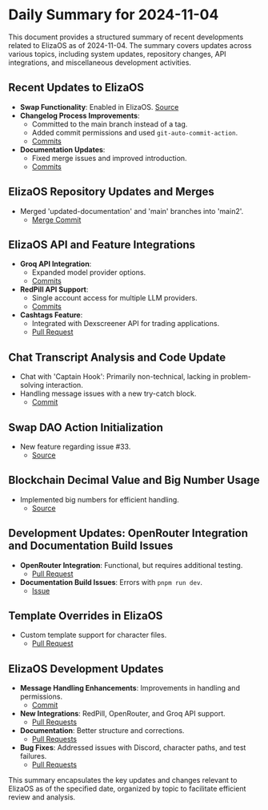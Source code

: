 # Daily Summary for 2024-11-04

This document provides a structured summary of recent developments related to ElizaOS as of 2024-11-04. The summary covers updates across various topics, including system updates, repository changes, API integrations, and miscellaneous development activities.

## Recent Updates to ElizaOS

- **Swap Functionality**: Enabled in ElizaOS. [Source](https://github.com/elizaOS/eliza/pull/197)
- **Changelog Process Improvements**:
  - Committed to the main branch instead of a tag.
  - Added commit permissions and used `git-auto-commit-action`.
  - [Commits](https://github.com/elizaOS/eliza/commit/a46b8133085fae8e1a4a5dc3b50c89bb55b1e1aa)
- **Documentation Updates**:
  - Fixed merge issues and improved introduction.
  - [Commits](https://github.com/elizaOS/eliza/commit/423b2e78db7e1900a86b3dd327b44007d94ca70d)

## ElizaOS Repository Updates and Merges

- Merged 'updated-documentation' and 'main' branches into 'main2'.
  - [Merge Commit](https://github.com/elizaOS/eliza/commit/2d17b3737ff50d905bb9d11a9bd61fbe468290b3)

## ElizaOS API and Feature Integrations

- **Groq API Integration**: 
  - Expanded model provider options.
  - [Commits](https://github.com/elizaOS/eliza/commit/aca0cdde6f5b57419568e92edea0d2031f704b37)
- **RedPill API Support**:
  - Single account access for multiple LLM providers.
  - [Commits](https://github.com/elizaOS/eliza/pull/198)
- **Cashtags Feature**:
  - Integrated with Dexscreener API for trading applications.
  - [Pull Request](https://github.com/elizaOS/eliza/pull/200)

## Chat Transcript Analysis and Code Update

- Chat with 'Captain Hook': Primarily non-technical, lacking in problem-solving interaction.
- Handling message issues with a new try-catch block.
  - [Commit](https://github.com/elizaOS/eliza/commit/0b3438b6a42745d422e755fa3030b516218717a0)

## Swap DAO Action Initialization

- New feature regarding issue #33.
  - [Source](https://github.com/elizaOS/eliza/commit/9b6479a6bff0ec6936621514b22d014f1af24acd)

## Blockchain Decimal Value and Big Number Usage

- Implemented big numbers for efficient handling.
  - [Source](https://github.com/elizaOS/eliza/commit/50f3a4d9bd4b23ced8964cd96d30e0cd41acf4ef)

## Development Updates: OpenRouter Integration and Documentation Build Issues

- **OpenRouter Integration**: Functional, but requires additional testing.
  - [Pull Request](https://github.com/elizaOS/eliza/pull/193)
- **Documentation Build Issues**: Errors with `pnpm run dev`.
  - [Issue](https://github.com/elizaOS/eliza/issues/202)

## Template Overrides in ElizaOS

- Custom template support for character files.
  - [Pull Request](https://github.com/elizaOS/eliza/pull/207)

## ElizaOS Development Updates

- **Message Handling Enhancements**: Improvements in handling and permissions.
  - [Commit](https://github.com/elizaOS/eliza/commit/0b3438b6a42745d422e755fa3030b516218717a0)
- **New Integrations**: RedPill, OpenRouter, and Groq API support.
  - [Pull Requests](https://github.com/elizaOS/eliza/pull/198)
- **Documentation**: Better structure and corrections.
  - [Pull Requests](https://github.com/elizaOS/eliza/pull/199)
- **Bug Fixes**: Addressed issues with Discord, character paths, and test failures.
  - [Pull Requests](https://github.com/elizaOS/eliza/pull/203)

This summary encapsulates the key updates and changes relevant to ElizaOS as of the specified date, organized by topic to facilitate efficient review and analysis.
